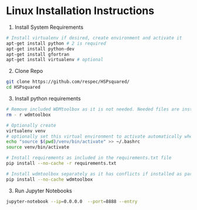 # Linux Installation Instructions

1. Install System Requirements
```sh
# Install virtualenv if desired, create environment and activate it
apt-get install python # 2 is required
apt-get install python-dev
apt-get install gfortran
apt-get install virtualenv # optional
```

2. Clone Repo
```sh
git clone https://github.com/respec/HSPsquared/
cd HSPsquared
```

3. Install python requirements
```sh
# Remove included WDMtoolbox as it is not needed. Needed files are installed with pip
rm - r wdmtoolbox

# Optionally create 
virtualenv venv
# optionally set this virtual environment to activate automatically when logging in
echo "source $(pwd)/venv/bin/activate" >> ~/.bashrc
source venv/bin/activate

# Install requirements as included in the requirements.txt file 
pip install --no-cache -r requirements.txt

# Install wdmtoolbox separately as it has conflicts if installed as part of requirements process
pip install --no-cache wdmtoolbox
```

3. Run Jupyter Notebooks
```sh
jupyter-notebook --ip=0.0.0.0  --port=8888 --entry
```
